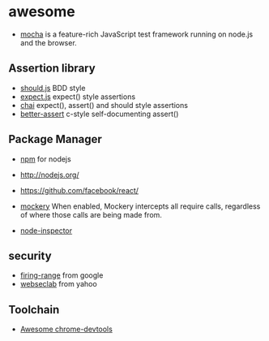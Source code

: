 # awesome
* [mocha](http://mochajs.org/) is a feature-rich JavaScript test framework running on node.js and the browser.

## Assertion library
* [should.js](https://github.com/visionmedia/should.js) BDD style 
* [expect.js](https://github.com/LearnBoost/expect.js) expect() style assertions
* [chai](http://chaijs.com/) expect(), assert() and should style assertions
* [better-assert](https://github.com/visionmedia/better-assert) c-style self-documenting assert()

## Package Manager
* [npm](https://www.npmjs.com/) for nodejs

* http://nodejs.org/
* https://github.com/facebook/react/

* [mockery](https://github.com/mfncooper/mockery) When enabled, Mockery intercepts all require calls, regardless of where those calls are being made from.

* [node-inspector](https://github.com/node-inspector/node-inspector)


## security
* [firing-range](https://github.com/google/firing-range) from google
* [webseclab](https://github.com/yahoo/webseclab) from yahoo


## Toolchain
* [Awesome chrome-devtools](https://github.com/ChromeDevTools/awesome-chrome-devtools)
